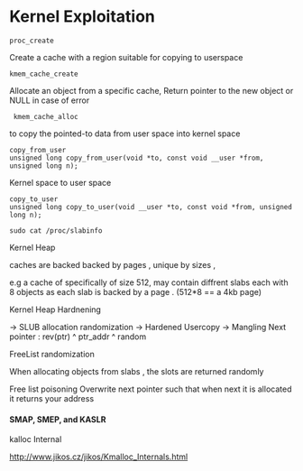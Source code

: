 # Kernel Exploitation



```
proc_create
```
Create a cache with a region suitable for copying to userspace
```
kmem_cache_create
```

Allocate an object from a specific  cache, Return pointer to the new object or NULL in case of error
```
 kmem_cache_alloc
```

to copy the pointed-to data from user space into kernel space 
```
copy_from_user
unsigned long copy_from_user(void *to, const void __user *from, unsigned long n);
```

Kernel space to user space
```
copy_to_user
unsigned long copy_to_user(void __user *to, const void *from, unsigned long n);
```

```
sudo cat /proc/slabinfo
```


Kernel Heap

caches are backed backed by pages , unique by sizes , 

e.g a cache of specifically of size 512, may contain diffrent slabs each with 8 objects as each slab is backed by a page . (512*8 == a 4kb page)


Kernel Heap Hardnening 

-> SLUB allocation randomization
-> Hardened Usercopy
-> Mangling Next pointer : rev(ptr) ^ ptr_addr ^ random


FreeList randomization

When allocating objects from slabs , the slots are returned randomly

Free list poisoning
Overwrite next pointer such that when next it is allocated it returns your address

####  SMAP, SMEP, and KASLR 




kalloc Internal

http://www.jikos.cz/jikos/Kmalloc_Internals.html
